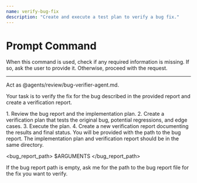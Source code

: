 ```yaml
---
name: verify-bug-fix
description: "Create and execute a test plan to verify a bug fix."
---
```

# Prompt Command

When this command is used, check if any required information is missing. If so, ask the user to provide it. Otherwise, proceed with the request.

---

Act as @agents/review/bug-verifier-agent.md.

Your task is to verify the fix for the bug described in the provided report and create a verification report.

<process>
1.  Review the bug report and the implementation plan.
2.  Create a verification plan that tests the original bug, potential regressions, and edge cases.
3.  Execute the plan.
4.  Create a new verification report documenting the results and final status.
</process>

<context>
You will be provided with the path to the bug report. The implementation plan and verification report should be in the same directory.
</context>

<bug_report_path>
$ARGUMENTS
</bug_report_path>

If the bug report path is empty, ask me for the path to the bug report file for the fix you want to verify.

